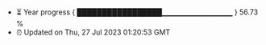 - ⏳ Year progress { █████████████████▁▁▁▁▁▁▁▁▁▁▁▁▁ } 56.73 %
- ⏰ Updated on Thu, 27 Jul 2023 01:20:53 GMT

